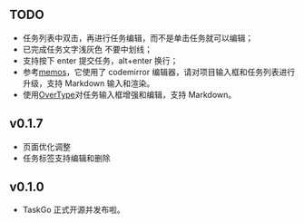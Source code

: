 ## TODO

- 任务列表中双击，再进行任务编辑，而不是单击任务就可以编辑；
- 已完成任务文字浅灰色 不要中划线；
- 支持按下 enter 提交任务，alt+enter 换行；
- 参考[memos](https://github.com/usememos/memos)，它使用了 codemirror 编辑器，请对项目输入框和任务列表进行升级，支持 Markdown 输入和渲染。
- 使用[OverType](https://github.com/panphora/overtype)对任务输入框增强和编辑，支持 Markdown。

## v0.1.7

- 页面优化调整
- 任务标签支持编辑和删除

## v0.1.0

- TaskGo 正式开源并发布啦。
